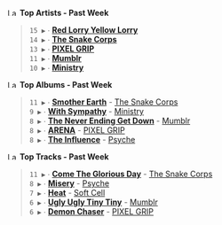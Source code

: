 <!--START_LASTFM_ARTISTS:{"period": "7day", "rows": 5}-->
<a href="https://last.fm" target="_blank"><img src="https://user-images.githubusercontent.com/17434202/215290617-e793598d-d7c9-428f-9975-156db1ba89cc.svg" alt="Last.fm Logo" width="18" height="13"/></a> **Top Artists - Past Week**

> `15 ▶️` ∙ **[Red Lorry Yellow Lorry](https://www.last.fm/music/Red+Lorry+Yellow+Lorry)**<br/>
> `14 ▶️` ∙ **[The Snake Corps](https://www.last.fm/music/The+Snake+Corps)**<br/>
> `13 ▶️` ∙ **[PIXEL GRIP](https://www.last.fm/music/PIXEL+GRIP)**<br/>
> `11 ▶️` ∙ **[Mumblr](https://www.last.fm/music/Mumblr)**<br/>
> `10 ▶️` ∙ **[Ministry](https://www.last.fm/music/Ministry)**<br/>
<!--END_LASTFM_ARTISTS-->

<!--START_LASTFM_ALBUMS:{"period": "7day", "rows": 5}-->
<a href="https://last.fm" target="_blank"><img src="https://user-images.githubusercontent.com/17434202/215290617-e793598d-d7c9-428f-9975-156db1ba89cc.svg" alt="Last.fm Logo" width="18" height="13"/></a> **Top Albums - Past Week**

> `11 ▶️` ∙ **[Smother Earth](https://www.last.fm/music/The+Snake+Corps/Smother+Earth)** - [The Snake Corps](https://www.last.fm/music/The+Snake+Corps)<br/>
> `9 ▶️` ∙ **[With Sympathy](https://www.last.fm/music/Ministry/With+Sympathy)** - [Ministry](https://www.last.fm/music/Ministry)<br/>
> `8 ▶️` ∙ **[The Never Ending Get Down](https://www.last.fm/music/Mumblr/The+Never+Ending+Get+Down)** - [Mumblr](https://www.last.fm/music/Mumblr)<br/>
> `8 ▶️` ∙ **[ARENA](https://www.last.fm/music/PIXEL+GRIP/ARENA)** - [PIXEL GRIP](https://www.last.fm/music/PIXEL+GRIP)<br/>
> `8 ▶️` ∙ **[The Influence](https://www.last.fm/music/Psyche/The+Influence)** - [Psyche](https://www.last.fm/music/Psyche)<br/>
<!--END_LASTFM_ALBUMS-->

<!--START_LASTFM_TRACKS:{"period": "7day", "rows": 5}-->
<a href="https://last.fm" target="_blank"><img src="https://user-images.githubusercontent.com/17434202/215290617-e793598d-d7c9-428f-9975-156db1ba89cc.svg" alt="Last.fm Logo" width="18" height="13"/></a> **Top Tracks - Past Week**

> `11 ▶️` ∙ **[Come The Glorious Day](https://www.last.fm/music/The+Snake+Corps/_/Come+The+Glorious+Day)** - [The Snake Corps](https://www.last.fm/music/The+Snake+Corps)<br/>
> `8 ▶️` ∙ **[Misery](https://www.last.fm/music/Psyche/_/Misery)** - [Psyche](https://www.last.fm/music/Psyche)<br/>
> `7 ▶️` ∙ **[Heat](https://www.last.fm/music/Soft+Cell/_/Heat)** - [Soft Cell](https://www.last.fm/music/Soft+Cell)<br/>
> `6 ▶️` ∙ **[Ugly Ugly Tiny Tiny](https://www.last.fm/music/Mumblr/_/Ugly+Ugly+Tiny+Tiny)** - [Mumblr](https://www.last.fm/music/Mumblr)<br/>
> `6 ▶️` ∙ **[Demon Chaser](https://www.last.fm/music/PIXEL+GRIP/_/Demon+Chaser)** - [PIXEL GRIP](https://www.last.fm/music/PIXEL+GRIP)<br/>
<!--END_LASTFM_TRACKS-->